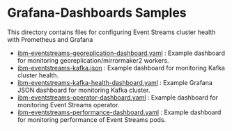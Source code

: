 # Grafana-Dashboards Samples
This directory contains files for configuring Event Streams cluster health with Prometheus and Grafana
- [ibm-eventstreams-georeplication-dashboard.yaml](./ibm-eventstreams-georeplication-dashboard.yaml) : Example dashboard for monitoring georeplication/mirrormaker2 workers.
- [ibm-eventstreams-kafka.json](./ibm-eventstreams-kafka.json) : Example dashboard for monitoring Kafka cluster health.
- [ibm-eventstreams-kafka-health-dashboard.yaml](ibm-eventstreams-kafka-health-dashboard.yaml) : Example Grafana JSON dashboard for monitoring Kafka cluster.
- [ibm-eventstreams-operator-dashboard.yaml](./ibm-eventstreams-operator-dashboard.yaml) : Example dashboard for monitoring Event Streams operator.
- [ibm-eventstreams-performance-dashboard.yaml](./ibm-eventstreams-performance-dashboard.yaml) : Example dashboard for monitoring performance of Event Streams pods.
